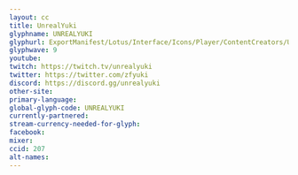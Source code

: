 ```yaml
---
layout: cc
title: UnrealYuki
glyphname: UNREALYUKI
glyphurl: ExportManifest/Lotus/Interface/Icons/Player/ContentCreators/UnrealYuki.png
glyphwave: 9
youtube:
twitch: https://twitch.tv/unrealyuki
twitter: https://twitter.com/zfyuki
discord: https://discord.gg/unrealyuki
other-site:
primary-language:
global-glyph-code: UNREALYUKI
currently-partnered:
stream-currency-needed-for-glyph:
facebook:
mixer:
ccid: 207
alt-names:
---
```

